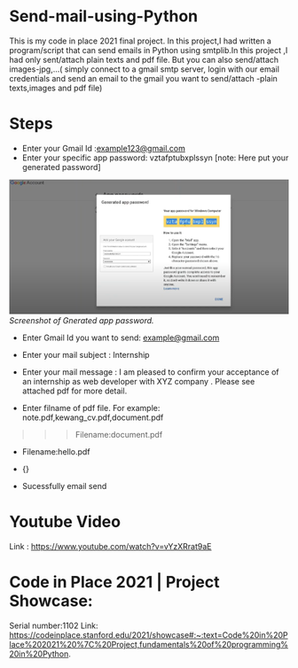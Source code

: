# Send-mail-using-Python

This is my code in place 2021 final project.
In this project,I had written a  program/script that can  send emails in Python using smtplib.In this project ,I had only sent/attach plain texts and pdf file.
But you can also send/attach images-jpg,...( simply connect to a gmail smtp server, login with our email credentials and  send an email to the gmail you want to 
send/attach -plain texts,images and pdf file)

# Steps

* Enter your Gmail Id :example123@gmail.com
* Enter your specific app password: vztafptubxplssyn [note: Here put your generated password]

![Specific app password](img.PNG) 
*Screenshot of Gnerated app password.*

* Enter Gmail Id you want to send: example@gmail.com
* Enter your mail subject : Internship
* Enter your mail message : I am	pleased	to confirm your	acceptance of an internship as	web developer with XYZ company . Please see attached pdf for more detail.

* Enter filname of pdf file.
For example: note.pdf,kewang_cv.pdf,document.pdf
>>>Filename:document.pdf

* Filename:hello.pdf

* {}
* Sucessfully email send


# Youtube Video

Link : https://www.youtube.com/watch?v=vYzXRrat9aE

# Code in Place 2021 | Project Showcase:

Serial number:1102
Link: https://codeinplace.stanford.edu/2021/showcase#:~:text=Code%20in%20Place%202021%20%7C%20Project,fundamentals%20of%20programming%20in%20Python.

